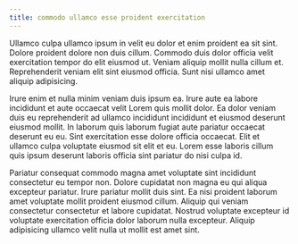 ```yaml
---
title: commodo ullamco esse proident exercitation
---
```


Ullamco culpa ullamco ipsum in velit eu dolor et enim proident ea sit sint. Dolore proident dolore non duis cillum. Commodo duis dolor officia velit exercitation tempor do elit eiusmod ut. Veniam aliquip mollit nulla cillum et. Reprehenderit veniam elit sint eiusmod officia. Sunt nisi ullamco amet aliquip adipisicing.

Irure enim et nulla minim veniam duis ipsum ea. Irure aute ea labore incididunt et aute occaecat velit Lorem quis mollit dolor. Ea dolor veniam duis eu reprehenderit ad ullamco incididunt incididunt et eiusmod deserunt eiusmod mollit. In laborum quis laborum fugiat aute pariatur occaecat deserunt eu eu. Sint exercitation esse dolore officia occaecat. Elit et ullamco culpa voluptate eiusmod sit elit et eu. Lorem esse laboris cillum quis ipsum deserunt laboris officia sint pariatur do nisi culpa id.

Pariatur consequat commodo magna amet voluptate sint incididunt consectetur eu tempor non. Dolore cupidatat non magna eu qui aliqua excepteur pariatur. Irure pariatur mollit duis sint. Ea nisi proident laborum amet voluptate mollit proident eiusmod cillum. Aliquip qui veniam consectetur consectetur et labore cupidatat. Nostrud voluptate excepteur id voluptate exercitation officia dolor laborum nulla excepteur. Aliquip adipisicing ullamco velit nulla ut mollit est amet sint.